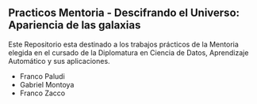 ## Practicos Mentoria - Descifrando el Universo: Apariencia de las galaxias

Este Repositorio esta destinado a los trabajos prácticos de la Mentoria elegida en el cursado de la Diplomatura en Ciencia de Datos, Aprendizaje Automático y sus aplicaciones.
 * Franco Paludi 
 * Gabriel Montoya
 * Franco Zacco
